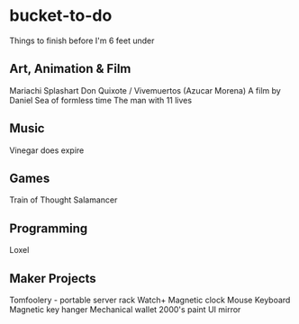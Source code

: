 # bucket-to-do
Things to finish before I'm 6 feet under

## Art, Animation & Film
Mariachi Splashart
Don Quixote / Vivemuertos (Azucar Morena)
A film by Daniel
Sea of formless time
The man with 11 lives

## Music
Vinegar does expire

## Games
Train of Thought
Salamancer

## Programming
Loxel

## Maker Projects
Tomfoolery - portable server rack
Watch+
Magnetic clock
Mouse
Keyboard
Magnetic key hanger
Mechanical wallet
2000's paint UI mirror





